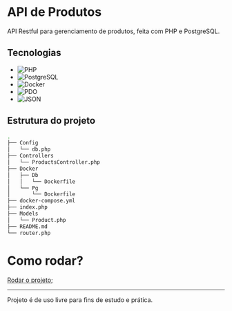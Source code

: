 # API de Produtos

API Restful para gerenciamento de produtos, feita com PHP e PostgreSQL.

## Tecnologias

- ![PHP](https://img.shields.io/badge/PHP-777BB4?style=flat&logo=php&logoColor=white)  
- ![PostgreSQL](https://img.shields.io/badge/PostgreSQL-336791?style=flat&logo=postgresql&logoColor=white)  
- ![Docker](https://img.shields.io/badge/Docker-2496ED?style=flat&logo=docker&logoColor=white)  
- ![PDO](https://img.shields.io/badge/PDO-php-internal?style=flat&color=6c6c6c&logo=php&logoColor=white)  
- ![JSON](https://img.shields.io/badge/JSON-000000?style=flat&logo=json&logoColor=white)

## Estrutura do projeto

```bash
.
├── Config
│   └── db.php
├── Controllers
│   └── ProductsController.php
├── Docker
│   ├── Db
│   │   └── Dockerfile
│   └── Pg
│       └── Dockerfile
├── docker-compose.yml
├── index.php
├── Models
│   └── Product.php
├── README.md
└── router.php
```

# Como rodar?

[Rodar o projeto](./docs/install/index.md);

---

Projeto é de uso livre para fins de estudo e prática.